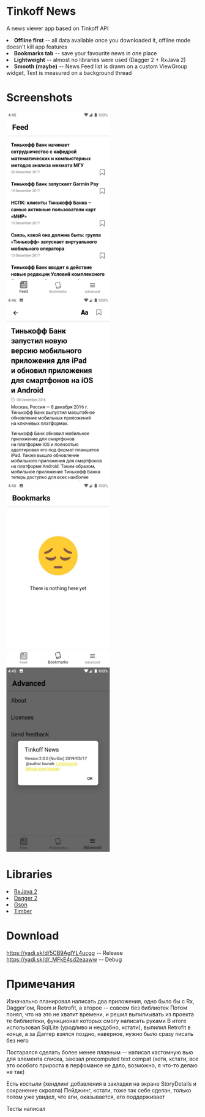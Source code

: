 # Tinkoff News
A news viewer app based on Tinkoff API

<li><strong>Offline first</strong> -- all data available once you downloaded it, offline mode doesn't kill app features</li>
<li><strong>Bookmarks tab</strong> -- save your favourite news in one place</li>
<li><strong>Lightweight</strong> -- almost no libraries were used (Dagger 2 + RxJava 2)</li>
<li><strong>Smooth (maybe)</strong> -- News Feed list is drawn on a custom ViewGroup widget, Text is measured on a background thread</li>

# Screenshots
<p>
<a href="https://github.com/Lounah/TinkoffNews/blob/develop/screenshots/screen_feed.jpg" target="_blank">
  <img src="https://github.com/Lounah/TinkoffNews/blob/develop/screenshots/screen_feed.jpg" width="270" height="480" alt="Screenshot" style="max-width:100%;">
</a>
<a href="https://github.com/Lounah/TinkoffNews/blob/develop/screenshots/screen_story_details.jpg" target="_blank">
  <img src="https://github.com/Lounah/TinkoffNews/blob/develop/screenshots/screen_story_details.jpg" width="270" height="480" alt="Screenshot" style="max-width:100%;">
</a>
<a href="https://github.com/Lounah/TinkoffNews/blob/develop/screenshots/screen_bookmarks.jpg" target="_blank">
  <img src="https://github.com/Lounah/TinkoffNews/blob/develop/screenshots/screen_bookmarks.jpg" width="270" height="480" alt="Screenshot" style="max-width:100%;">
</a>
<a href="https://github.com/Lounah/TinkoffNews/blob/develop/screenshots/screen_advanced.jpg" target="_blank">
  <img src="https://github.com/Lounah/TinkoffNews/blob/develop/screenshots/screen_advanced.jpg" width="270" height="480" alt="Screenshot" style="max-width:100%;">
</a>
</p>

# Libraries
<li> <a href="">RxJava 2</a></li>
<li> <a href="">Dagger 2</a></li>
<li> <a href="">Gson</a></li>
<li> <a href="">Timber</a></li>

# Download
https://yadi.sk/d/5CB9AgIYL4ucgg -- Release
https://yadi.sk/d/_MFkE4sd2eaaww -- Debug

# Примечания
Изначально планировал написать два приложения, одно было бы с Rx, Dagger'ом, Room и Retrofit, а второе -- совсем без библиотек
Потом понял, что на это не хватит времени, и решил выпилиывать из проекта те библиотеки, функционал которых смогу написать руками
В итоге использовал SqlLite (уродливо и неудобно, кстати), выпилил Retrofit в конце, а за Даггер взялся поздно, наверное, нужно было сразу
писать без него

Постарался сделать более менее плавным -- написал кастомную вью для элемента списка, заюзал precomputed text compat (хотя, кстати,
все это особого прироста в перфомансе не дало, возможно, я что-то делаю не так)

Есть костыли (хендлинг добавления в закладки на экране StoryDetails и сохранение скролла)
Пейджинг, кстати, тоже так себе сделан, только потом уже увидел, что апи, оказывается, его поддерживает

Тесты написал
